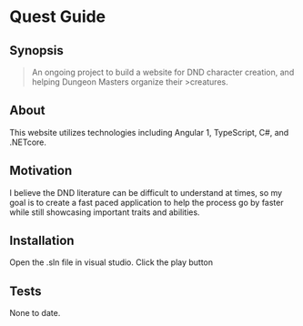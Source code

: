 Quest Guide
===========

## Synopsis

>An ongoing project to build a website for DND character creation, and helping Dungeon Masters organize their >creatures.

## About
This website utilizes technologies including Angular 1, TypeScript, C#, and .NETcore.

## Motivation

I believe the DND literature can be difficult to understand at times, so my goal is to create a fast paced
application to help the process go by faster while still showcasing important traits and abilities.

## Installation

Open the .sln file in visual studio. Click the play button

## Tests

None to date.
